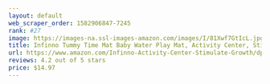 ```yaml
---
layout: default 
﻿web_scraper_order: 1582906847-7245
rank: #27
image: https://images-na.ssl-images-amazon.com/images/I/81Xwf7GtIcL.jpg
title: Infinno Tummy Time Mat Baby Water Play Mat, Activity Center, Stimulate Your Baby's Growth,…
url: https://www.amazon.com/Infinno-Activity-Center-Stimulate-Growth/dp/B07XC6YCC5/ref=zg_mw_toys-and-games_27?_encoding=UTF8&psc=1&refRID=CQ1QRMJJW1ED0E69BGRT
reviews: 4.2 out of 5 stars
price: $14.97 
---
```

